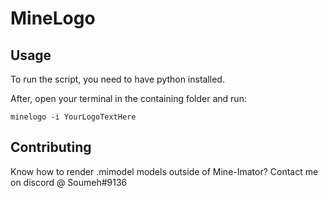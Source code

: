 # MineLogo

## Usage

To run the script, you need to have python installed.

After, open your terminal in the containing folder and run:

`minelogo -i YourLogoTextHere`

## Contributing

Know how to render .mimodel models outside of Mine-Imator? Contact me on discord @ Soumeh#9136